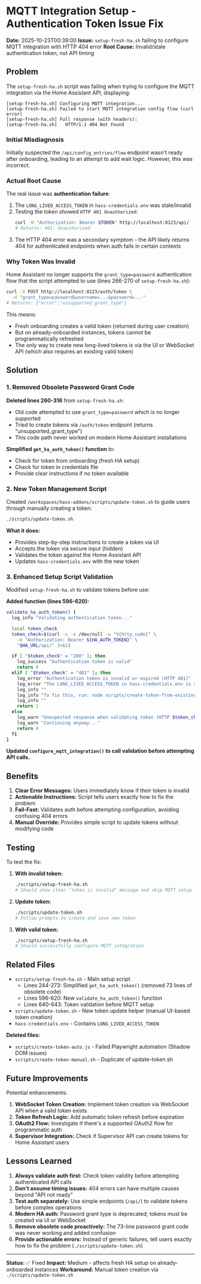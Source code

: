 # MQTT Integration Setup - Authentication Token Issue Fix

**Date:** 2025-10-23T00:39:00
**Issue:** `setup-fresh-ha.sh` failing to configure MQTT integration with HTTP 404 error
**Root Cause:** Invalid/stale authentication token, not API timing

## Problem

The `setup-fresh-ha.sh` script was failing when trying to configure the MQTT integration via the Home Assistant API, displaying:

```
[setup-fresh-ha.sh] Configuring MQTT integration...
[setup-fresh-ha.sh] Failed to start MQTT integration config flow (curl error)
[setup-fresh-ha.sh] Full response (with headers):
[setup-fresh-ha.sh]   HTTP/1.1 404 Not Found
```

### Initial Misdiagnosis

Initially suspected the `/api/config_entries/flow` endpoint wasn't ready after onboarding, leading to an attempt to add wait logic. However, this was incorrect.

### Actual Root Cause

The real issue was **authentication failure**:

1. The `LONG_LIVED_ACCESS_TOKEN` in `hass-credentials.env` was stale/invalid
2. Testing the token showed `HTTP 401 Unauthorized`:
   ```bash
   curl -H "Authorization: Bearer $TOKEN" http://localhost:8123/api/
   # Returns: 401: Unauthorized
   ```
3. The HTTP 404 error was a secondary symptom - the API likely returns 404 for authenticated endpoints when auth fails in certain contexts

### Why Token Was Invalid

Home Assistant no longer supports the `grant_type=password` authentication flow that the script attempted to use (lines 266-270 of `setup-fresh-ha.sh`):

```bash
curl -X POST http://localhost:8123/auth/token \
  -d "grant_type=password&username=...&password=..."
# Returns: {"error":"unsupported_grant_type"}
```

This means:
- Fresh onboarding creates a valid token (returned during user creation)
- But on already-onboarded instances, tokens cannot be programmatically refreshed
- The only way to create new long-lived tokens is via the UI or WebSocket API (which also requires an existing valid token)

## Solution

### 1. Removed Obsolete Password Grant Code

**Deleted lines 260-316** from `setup-fresh-ha.sh`:
- Old code attempted to use `grant_type=password` which is no longer supported
- Tried to create tokens via `/auth/token` endpoint (returns "unsupported_grant_type")
- This code path never worked on modern Home Assistant installations

**Simplified `get_ha_auth_token()` function** to:
- Check for token from onboarding (fresh HA setup)
- Check for token in credentials file
- Provide clear instructions if no token available

### 2. New Token Management Script

Created `/workspaces/hass-addons/scripts/update-token.sh` to guide users through manually creating a token:

```bash
./scripts/update-token.sh
```

**What it does:**
- Provides step-by-step instructions to create a token via UI
- Accepts the token via secure input (hidden)
- Validates the token against the Home Assistant API
- Updates `hass-credentials.env` with the new token

### 3. Enhanced Setup Script Validation

Modified `setup-fresh-ha.sh` to validate tokens before use:

**Added function (lines 596-620):**
```bash
validate_ha_auth_token() {
  log_info "Validating authentication token..."

  local token_check
  token_check=$(curl -s -o /dev/null -w "%{http_code}" \
    -H "Authorization: Bearer ${HA_AUTH_TOKEN}" \
    "$HA_URL/api/" 2>&1)

  if [ "$token_check" = "200" ]; then
    log_success "Authentication token is valid"
    return 0
  elif [ "$token_check" = "401" ]; then
    log_error "Authentication token is invalid or expired (HTTP 401)"
    log_error "The LONG_LIVED_ACCESS_TOKEN in hass-credentials.env is stale"
    log_info ""
    log_info "To fix this, run: node scripts/create-token-from-existing.js"
    log_info ""
    return 1
  else
    log_warn "Unexpected response when validating token (HTTP $token_check)"
    log_warn "Continuing anyway..."
    return 0
  fi
}
```

**Updated `configure_mqtt_integration()` to call validation before attempting API calls.**

## Benefits

1. **Clear Error Messages:** Users immediately know if their token is invalid
2. **Actionable Instructions:** Script tells users exactly how to fix the problem
3. **Fail-Fast:** Validates auth before attempting configuration, avoiding confusing 404 errors
4. **Manual Override:** Provides simple script to update tokens without modifying code

## Testing

To test the fix:

1. **With invalid token:**
   ```bash
   ./scripts/setup-fresh-ha.sh
   # Should show clear "token is invalid" message and skip MQTT setup
   ```

2. **Update token:**
   ```bash
   ./scripts/update-token.sh
   # Follow prompts to create and save new token
   ```

3. **With valid token:**
   ```bash
   ./scripts/setup-fresh-ha.sh
   # Should successfully configure MQTT integration
   ```

## Related Files

- `scripts/setup-fresh-ha.sh` - Main setup script
  - Lines 244-273: Simplified `get_ha_auth_token()` (removed 73 lines of obsolete code)
  - Lines 596-620: New `validate_ha_auth_token()` function
  - Lines 640-643: Token validation before MQTT setup
- `scripts/update-token.sh` - New token update helper (manual UI-based token creation)
- `hass-credentials.env` - Contains `LONG_LIVED_ACCESS_TOKEN`

**Deleted files:**
- `scripts/create-token-auto.js` - Failed Playwright automation (Shadow DOM issues)
- `scripts/create-token-manual.sh` - Duplicate of update-token.sh

## Future Improvements

Potential enhancements:

1. **WebSocket Token Creation:** Implement token creation via WebSocket API when a valid token exists
2. **Token Refresh Logic:** Add automatic token refresh before expiration
3. **OAuth2 Flow:** Investigate if there's a supported OAuth2 flow for programmatic auth
4. **Supervisor Integration:** Check if Supervisor API can create tokens for Home Assistant users

## Lessons Learned

1. **Always validate auth first:** Check token validity before attempting authenticated API calls
2. **Don't assume timing issues:** 404 errors can have multiple causes beyond "API not ready"
3. **Test auth separately:** Use simple endpoints (`/api/`) to validate tokens before complex operations
4. **Modern HA auth:** Password grant type is deprecated; tokens must be created via UI or WebSocket
5. **Remove obsolete code proactively:** The 73-line password grant code was never working and added confusion
6. **Provide actionable errors:** Instead of generic failures, tell users exactly how to fix the problem (`./scripts/update-token.sh`)

---

**Status:** ✅ Fixed
**Impact:** Medium - affects fresh HA setup on already-onboarded instances
**Workaround:** Manual token creation via `./scripts/update-token.sh`

